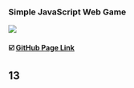 ### Simple JavaScript Web Game

<img src=https://user-images.githubusercontent.com/96750543/149974716-48cfd68a-1d9e-4db8-a304-3a10fa7a15ed.png>

#### :ballot_box_with_check: [GitHub Page Link](https://yhuj79.github.io/BounceBall/)

## 13
